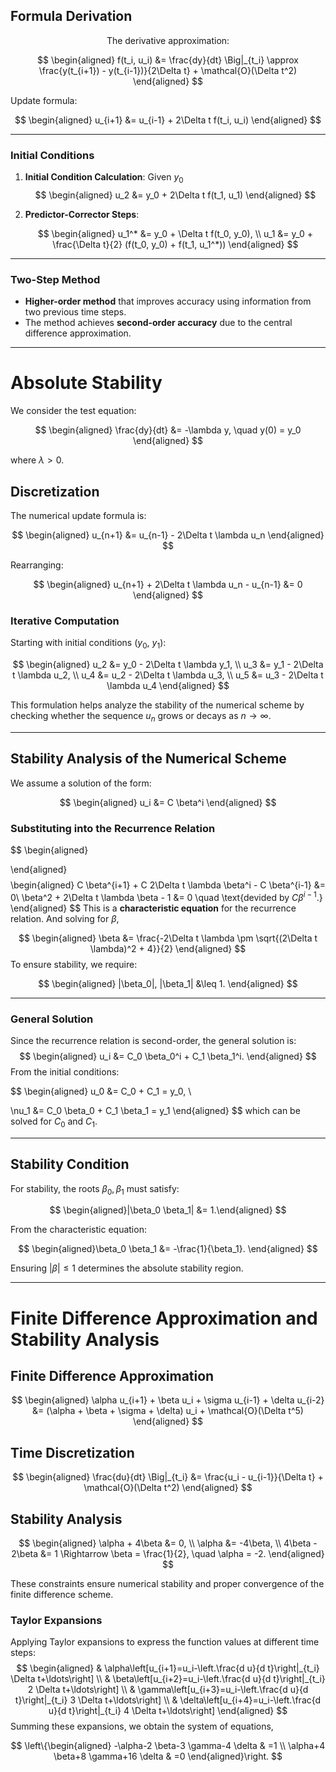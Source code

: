 ## Formula Derivation

<center>The derivative approximation:</center>

$$
\begin{aligned}
f(t_i, u_i) &= \frac{dy}{dt} \Big|_{t_i} \approx \frac{y(t_{i+1}) - y(t_{i-1})}{2\Delta t} + \mathcal{O}(\Delta t^2)
\end{aligned}
$$

Update formula:

$$
\begin{aligned}
u_{i+1} &= u_{i-1} + 2\Delta t f(t_i, u_i)
\end{aligned}
$$

---

### Initial Conditions

1. **Initial Condition Calculation**:
Given $y_0$
   $$
   \begin{aligned}
   u_2 &= y_0 + 2\Delta t f(t_1, u_1)
   \end{aligned}
   $$

2. **Predictor-Corrector Steps**:

   $$
   \begin{aligned}
   u_1^* &= y_0 + \Delta t f(t_0, y_0), \\
   u_1 &= y_0 + \frac{\Delta t}{2} (f(t_0, y_0) + f(t_1, u_1^*))
   \end{aligned}
   $$

---
### Two-Step Method

- **Higher-order method** that improves accuracy using information from two previous time steps.
- The method achieves **second-order accuracy** due to the central difference approximation.
---
# Absolute Stability

We consider the test equation:

$$
\begin{aligned}
\frac{dy}{dt} &= -\lambda y, \quad y(0) = y_0
\end{aligned}
$$

where $\lambda > 0$.

## Discretization

The numerical update formula is:

$$
\begin{aligned}
u_{n+1} &= u_{n-1} - 2\Delta t \lambda u_n
\end{aligned}
$$

Rearranging:

$$
\begin{aligned}
u_{n+1} + 2\Delta t \lambda u_n - u_{n-1} &= 0
\end{aligned}
$$

### Iterative Computation

Starting with initial conditions \($y_0$, $y_1$\):

$$
\begin{aligned}
   u_2 &= y_0 - 2\Delta t \lambda y_1, \\
   u_3 &= y_1 - 2\Delta t \lambda u_2, \\
   u_4 &= u_2 - 2\Delta t \lambda u_3, \\
   u_5 &= u_3 - 2\Delta t \lambda u_4
\end{aligned}
$$

This formulation helps analyze the stability of the numerical scheme by checking whether the sequence $u_n$ grows or decays as $n \to \infty$.

---
## Stability Analysis of the Numerical Scheme

We assume a solution of the form:

$$
\begin{aligned}
u_i &= C \beta^i
\end{aligned}
$$

### Substituting into the Recurrence Relation
$$
\begin{aligned}

\end{aligned}
$$
$$
\begin{aligned}
C \beta^{i+1} + C 2\Delta t \lambda \beta^i - C \beta^{i-1} &= 0\\
\beta^2 + 2\Delta t \lambda \beta - 1 &= 0 \quad \text{devided by $C \beta^{i-1}$.}
\end{aligned}
$$
This is a **characteristic equation** for the recurrence relation. And solving for $\beta$,

$$
\begin{aligned}
\beta &= \frac{-2\Delta t \lambda \pm \sqrt{(2\Delta t \lambda)^2 + 4}}{2}
\end{aligned}
$$
To ensure stability, we require:

$$
\begin{aligned}
|\beta_0|, |\beta_1| &\leq 1.
\end{aligned}
$$

---
### General Solution
Since the recurrence relation is second-order, the general solution is:
$$
\begin{aligned}
u_i &= C_0 \beta_0^i + C_1 \beta_1^i.
\end{aligned}
$$
From the initial conditions:

$$
\begin{aligned}
u_0 &= C_0 + C_1 = y_0, \\




   \nu_1 &= C_0 \beta_0 + C_1 \beta_1 = y_1
\end{aligned}
$$
which can be solved for $C_0$ and $C_1$.

---

## Stability Condition

For stability, the roots $\beta_0, \beta_1$ must satisfy:

$$
\begin{aligned}|\beta_0 \beta_1| &= 1.\end{aligned}
$$

From the characteristic equation:

$$
\begin{aligned}\beta_0 \beta_1 &= -\frac{1}{\beta_1}.
\end{aligned}
$$

Ensuring $|\beta| \leq 1$ determines the absolute stability region.

---
# Finite Difference Approximation and Stability Analysis

## Finite Difference Approximation

$$
\begin{aligned}
\alpha u_{i+1} + \beta u_i + \sigma u_{i-1} + \delta u_{i-2} &= (\alpha + \beta + \sigma + \delta) u_i + \mathcal{O}(\Delta t^5)
\end{aligned}
$$

## Time Discretization

$$
\begin{aligned}
\frac{du}{dt} \Big|_{t_i} &= \frac{u_i - u_{i-1}}{\Delta t} + \mathcal{O}(\Delta t^2)
\end{aligned}
$$

## Stability Analysis

$$
\begin{aligned}
\alpha + 4\beta &= 0, \\
\alpha &= -4\beta, \\
4\beta - 2\beta &= 1 \Rightarrow \beta = \frac{1}{2}, \quad \alpha = -2.
\end{aligned}
$$

These constraints ensure numerical stability and proper convergence of the finite difference scheme.
### Taylor Expansions
Applying Taylor expansions to express the function values at different time steps:
$$
\begin{aligned}
& \alpha\left[u_{i+1}=u_i-\left.\frac{d u}{d t}\right|_{t_i} \Delta t+\ldots\right] \\
& \beta\left[u_{i+2}=u_i-\left.\frac{d u}{d t}\right|_{t_i} 2 \Delta t+\ldots\right] \\
& \gamma\left[u_{i+3}=u_i-\left.\frac{d u}{d t}\right|_{t_i} 3 \Delta t+\ldots\right] \\
& \delta\left[u_{i+4}=u_i-\left.\frac{d u}{d t}\right|_{t_i} 4 \Delta t+\ldots\right]
\end{aligned}
$$
Summing these expansions, we obtain the system of equations,

$$
\left\{\begin{aligned}
-\alpha-2 \beta-3 \gamma-4 \delta & =1 \\
\alpha+4 \beta+8 \gamma+16 \delta & =0
\end{aligned}\right.
$$
